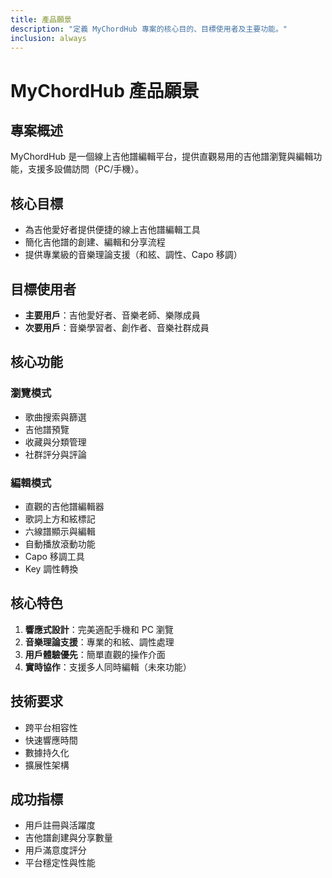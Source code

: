 ```yaml
---
title: 產品願景
description: "定義 MyChordHub 專案的核心目的、目標使用者及主要功能。"
inclusion: always
---
```


# MyChordHub 產品願景

## 專案概述
MyChordHub 是一個線上吉他譜編輯平台，提供直觀易用的吉他譜瀏覽與編輯功能，支援多設備訪問（PC/手機）。

## 核心目標
- 為吉他愛好者提供便捷的線上吉他譜編輯工具
- 簡化吉他譜的創建、編輯和分享流程
- 提供專業級的音樂理論支援（和絃、調性、Capo 移調）

## 目標使用者
- **主要用戶**：吉他愛好者、音樂老師、樂隊成員
- **次要用戶**：音樂學習者、創作者、音樂社群成員

## 核心功能

### 瀏覽模式
- 歌曲搜索與篩選
- 吉他譜預覽
- 收藏與分類管理
- 社群評分與評論

### 編輯模式
- 直觀的吉他譜編輯器
- 歌詞上方和絃標記
- 六線譜顯示與編輯
- 自動播放滾動功能
- Capo 移調工具
- Key 調性轉換

## 核心特色
1. **響應式設計**：完美適配手機和 PC 瀏覽
2. **音樂理論支援**：專業的和絃、調性處理
3. **用戶體驗優先**：簡單直觀的操作介面
4. **實時協作**：支援多人同時編輯（未來功能）

## 技術要求
- 跨平台相容性
- 快速響應時間
- 數據持久化
- 擴展性架構

## 成功指標
- 用戶註冊與活躍度
- 吉他譜創建與分享數量
- 用戶滿意度評分
- 平台穩定性與性能